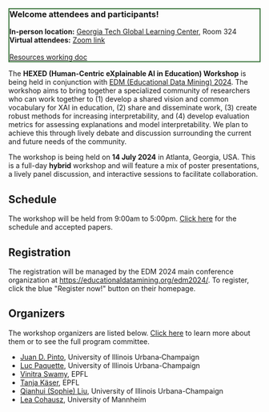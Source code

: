 <div class="color-block content-margin" style="border: 2px solid #3c763d;" >
    <h3 style="margin-top: 0;">Welcome attendees and participants!</h3>
    <strong>In-person location:</strong> <a href="https://www.google.com/maps/place/Global+Learning+and+Conference+Center,+81+4th+St+NW,+Atlanta,+GA+30332/@33.776153,-84.389523,16z/data=!4m6!3m5!1s0x88f50466be9894e5:0x6c3a4370c99dd7d7!8m2!3d33.7761528!4d-84.3895226!16s%2Fg%2F1pt_ym87r" target="_blank">Georgia Tech Global Learning Center</a>, Room 324</br>
    <strong>Virtual attendees:</strong> <a href="https://epfl.zoom.us/j/68108506840" target="_blank">Zoom link</a></br></br>
    <a href="https://tinyurl.com/hexed2024" target="_blank">Resources working doc</a>
</div>


The **HEXED (Human-Centric eXplainable AI in Education) Workshop** is being held in conjunction with [EDM (Educational Data Mining) 2024](https://educationaldatamining.org/edm2024/). The workshop aims to bring together a specialized community of researchers who can work together to (1) develop a shared vision and common vocabulary for XAI in education, (2) share and disseminate work, (3) create robust methods for increasing interpretability, and (4) develop evaluation metrics for assessing explanations and model interpretability. We plan to achieve this through lively debate and discussion surrounding the current and future needs of the community.

The workshop is being held on **14 July 2024** in Atlanta, Georgia, USA. This is a full-day **hybrid** workshop and will feature a mix of poster presentations, a lively panel discussion, and interactive sessions to facilitate collaboration.


## Schedule

The workshop will be held from 9:00am to 5:00pm. [Click here](/schedule) for the schedule and accepted papers.


## Registration

The registration will be managed by the EDM 2024 main conference organization at <https://educationaldatamining.org/edm2024/>. To register, click the blue "Register now!" button on their homepage.


## Organizers

The workshop organizers are listed below. [Click here](/people) to learn more about them or to see the full program committee.

- [Juan D. Pinto](https://jdpinto.com), University of Illinois Urbana‐Champaign
- [Luc Paquette](https://education.illinois.edu/faculty/luc-paquette), University of Illinois Urbana-Champaign
- [Vinitra Swamy](https://vinitra.github.io), EPFL
- [Tanja Käser](https://people.epfl.ch/tanja.kaeser/?lang=en), EPFL
- [Qianhui (Sophie) Liu](https://education.illinois.edu/people/sophie-liu), University of Illinois Urbana-Champaign
- [Lea Cohausz](https://lea-cohausz.github.io), University of Mannheim
